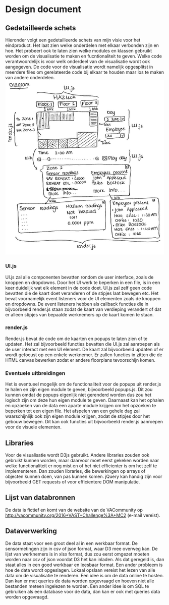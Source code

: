# Design document
## Gedetailleerde schets
Hieronder volgt een gedetailleerde schets van mijn visie voor het eindproduct. Het laat zien welke onderdelen met elkaar verbonden zijn en hoe. Het probeert ook te laten zien welke modules en klassen gebruikt worden om de visualisatie te maken en fucntionaliteit te geven. Welke code verantwoordelijk is voor welk onderdeel van de visualisatie wordt ook aangegeven. De code voor de visualisatie wordt namelijk opgesplitst in meerdere files om gerelateerde code bij elkaar te houden maar los te maken van andere onderdelen.  
<img src="doc/moduleschets.jpg">  
### UI.js
UI.js zal alle componenten bevatten rondom de user interface, zoals de knoppen en dropdowns. Door het UI werk te beperken in een file, is in een keer duidelijk wat elk element in de code doet. UI.js zal zelf geen code bevatten die de kaart doet veranderen of de stipjes laat bewegen etc. Het bevat voornamelijk event listeners voor de UI elementen zoals de knoppen en dropdowns. De event listeners hebben als callback functies die in bijvoorbeeld render.js staan zodat de kaart van verdieping verandert of dat er alleen stipjes van bepaalde werknemers op de kaart komen te staan.
### render.js
Render.js bevat de code om de kaarten en popups te laten zien of te updaten. Het zal bijvoorbeeld functies bevatten die UI.js zal aanroepen als de user interact met een UI element. De kaart zal bijvoorbeeld updaten of er wordt gefocust op een enkele werknemer. Er zullen functies in zitten die de HTML canvas bewerken zodat er andere floorplans tevoorschijn komen.
### Eventuele uitbreidingen
Het is eventueel mogelijk om de functionaliteit voor de popups uit render.js te halen en zijn eigen module te geven, bijvoorbeeld popups.js. Dit zou kunnen omdat de popups eigenlijk niet gerenderd worden dus zou het logisch zijn om deze hun eigen module te geven. Daarnaast kan het ophalen en opzoeken van de data een aparte module krijgen om het opzoeken te beperken tot een eigen file. Het afspelen van een gehele dag zal waarschijnlijk ook zijn eigen module krijgen, zodat de stipjes door het gebouw bewegen. Dit kan ook functies uit bijvoorbeeld render.js aanroepen voor de visuele elementen.
## Libraries
Voor de visualisatie wordt D3js gebruikt. Andere libraries zouden ook gebruikt kunnen worden, maar daarvoor moet eerst gekeken worden naar welke functionaliteit er nog mist en of het niet efficienter is om het zelf te implementeren. Dan zouden libraries, die bewerkingen op arrays of objecten kunnen doen, van pas kunnen komen. jQuery kan handig zijn voor bijvoorbeeld GET requests of voor efficientere DOM manipulatie.
## Lijst van databronnen
De data is fictief en komt van de website van de VACommunity op http://vacommunity.org/2016+VAST+Challenge%3A+MC2 (e-mail vereist).
## Dataverwerking
De data staat voor een groot deel al in een werkbaar format. De sensormetingen zijn in csv of json format, waar D3 mee overweg kan. De lijst van werknemers is in xlsx format, dus zou eerst omgezet moeten worden naar csv of json voordat D3 het kan inladen. Als dat geregeld is, dan staat alles in een goed werkbaar en leesbaar format. Een ander probleem is hoe de data wordt opgeslagen. Lokaal opslaan vereist het lezen van alle data om de visualisatie te renderen. Een idee is om de data online te hosten. Dan kan er met queries de data worden opgevraagd en hoeven niet alle bestanden meteen ingelezen te worden. Een ander idee is om SQL te gebruiken als een database voor de data, dan kan er ook met queries data worden opgevraagd.
